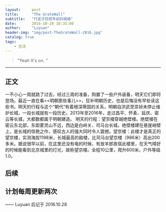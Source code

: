 ```yaml
---
layout:     post
title:      "The GrateWall"
subtitle:   "行走于四百年前的城墙"
date:       2016-10-28 18:35:00
author:     "Luyuan"
header-img: "img/post-TheGrateWall-2016.jpg"
catalog: true
tags:
    - 生活
---
```


> “Yeah It's on. ”

---


## 正文
  一不小心一周就跳了过去，经过三周的准备，购置了一些户外装备，明天它们即将登场。最近一直在看<<明朝那些事儿>>，狂补明朝历史，也是后悔没有早些读这些书。明天的行程与这个“朝代”有着根深蒂固的关系，明朝自洪武至崇祯未停止维护长城，一段长城就有一段历史。2013年至2016年，走过昌平、怀柔、延庆、密云等长城，大都数都属于明朝建造。
  明天的行程：望京楼穿越绝壁楼。绝壁楼在密云东北部，东距雾灵山不远，西边是白岭关、司马台长城，绝壁楼建在悬崖峭壁上，是长城的惊艳之作，感叹古人的强大同时令人震撼。望京楼：此楼才是真正的望京楼，实测海拔1198米，长城最高的敌楼，比司马台望京楼（986米）高出200多米。据说很早以前，在这里还没有电的时候，有放羊郎夜宿此楼里，在天气晴好的时候能看到北京城里的灯光，故称望京楼。全程10公里，爬升600米，户外等级1.0。

## 后续
计划每周更新两次
---

—— Luyuan 后记于 2016.10.28
